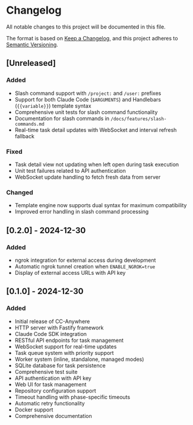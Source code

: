 # Changelog

All notable changes to this project will be documented in this file.

The format is based on [Keep a Changelog](https://keepachangelog.com/en/1.0.0/),
and this project adheres to [Semantic Versioning](https://semver.org/spec/v2.0.0.html).

## [Unreleased]

### Added
- Slash command support with `/project:` and `/user:` prefixes
- Support for both Claude Code (`$ARGUMENTS`) and Handlebars (`{{variable}}`) template syntax
- Comprehensive unit tests for slash command functionality
- Documentation for slash commands in `/docs/features/slash-commands.md`
- Real-time task detail updates with WebSocket and interval refresh fallback

### Fixed
- Task detail view not updating when left open during task execution
- Unit test failures related to API authentication
- WebSocket update handling to fetch fresh data from server

### Changed
- Template engine now supports dual syntax for maximum compatibility
- Improved error handling in slash command processing

## [0.2.0] - 2024-12-30

### Added
- ngrok integration for external access during development
- Automatic ngrok tunnel creation when `ENABLE_NGROK=true`
- Display of external access URLs with API key

## [0.1.0] - 2024-12-30

### Added
- Initial release of CC-Anywhere
- HTTP server with Fastify framework
- Claude Code SDK integration
- RESTful API endpoints for task management
- WebSocket support for real-time updates
- Task queue system with priority support
- Worker system (inline, standalone, managed modes)
- SQLite database for task persistence
- Comprehensive test suite
- API authentication with API key
- Web UI for task management
- Repository configuration support
- Timeout handling with phase-specific timeouts
- Automatic retry functionality
- Docker support
- Comprehensive documentation